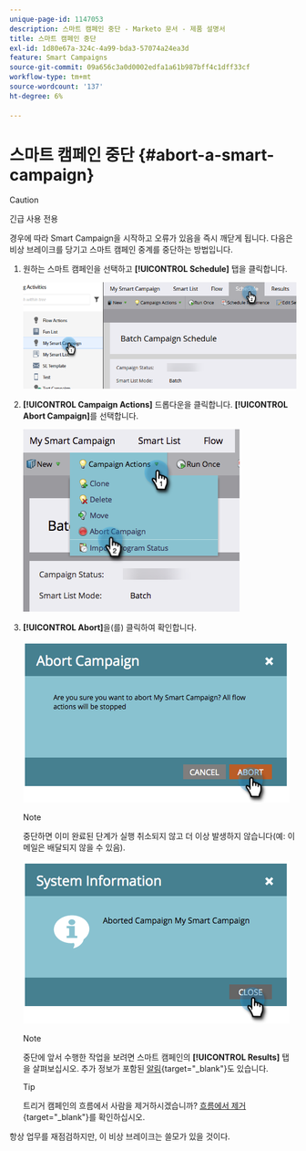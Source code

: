 ```yaml
---
unique-page-id: 1147053
description: 스마트 캠페인 중단 - Marketo 문서 - 제품 설명서
title: 스마트 캠페인 중단
exl-id: 1d80e67a-324c-4a99-bda3-57074a24ea3d
feature: Smart Campaigns
source-git-commit: 09a656c3a0d0002edfa1a61b987bff4c1dff33cf
workflow-type: tm+mt
source-wordcount: '137'
ht-degree: 6%

---
```


# 스마트 캠페인 중단 {#abort-a-smart-campaign}

>[!CAUTION]
>
>긴급 사용 전용

경우에 따라 Smart Campaign을 시작하고 오류가 있음을 즉시 깨닫게 됩니다. 다음은 비상 브레이크를 당기고 스마트 캠페인 중계를 중단하는 방법입니다.

1. 원하는 스마트 캠페인을 선택하고 **[!UICONTROL Schedule]** 탭을 클릭합니다.

   ![](assets/abort-a-smart-campaign-1.png)

1. **[!UICONTROL Campaign Actions]** 드롭다운을 클릭합니다. **[!UICONTROL Abort Campaign]**&#x200B;를 선택합니다.

   ![](assets/abort-a-smart-campaign-2.png)

1. **[!UICONTROL Abort]**&#x200B;을(를) 클릭하여 확인합니다.

   ![](assets/abort-a-smart-campaign-3.png)

   >[!NOTE]
   >
   >중단하면 이미 완료된 단계가 실행 취소되지 않고 더 이상 발생하지 않습니다(예: 이메일은 배달되지 않을 수 있음).

   ![](assets/abort-a-smart-campaign-4.png)

   >[!NOTE]
   >
   >중단에 앞서 수행한 작업을 보려면 스마트 캠페인의 **[!UICONTROL Results]** 탭을 살펴보십시오. 추가 정보가 포함된 [알림](/help/marketo/product-docs/core-marketo-concepts/miscellaneous/understanding-notifications.md){target="_blank"}도 있습니다.

   >[!TIP]
   >
   >트리거 캠페인의 흐름에서 사람을 제거하시겠습니까? [흐름에서 제거](/help/marketo/product-docs/core-marketo-concepts/smart-campaigns/flow-actions/remove-from-flow.md){target="_blank"}를 확인하십시오.

항상 업무를 재점검하지만, 이 비상 브레이크는 쓸모가 있을 것이다.
